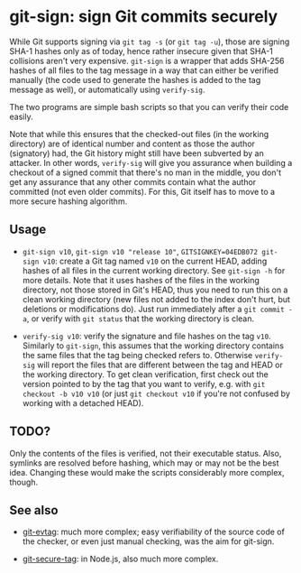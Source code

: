 # git-sign: sign Git commits securely

While Git supports signing via `git tag -s` (or `git tag -u`), those
are signing SHA-1 hashes only as of today, hence rather insecure given
that SHA-1 collisions aren't very expensive. `git-sign` is a wrapper
that adds SHA-256 hashes of all files to the tag message in a way that
can either be verified manually (the code used to generate the hashes
is added to the tag message as well), or automatically using
`verify-sig`.

The two programs are simple bash scripts so that you can verify their
code easily.

Note that while this ensures that the checked-out files (in the
working directory) are of identical number and content as those the
author (signatory) had, the Git history might still have been
subverted by an attacker. In other words, `verify-sig` will give you
assurance when building a checkout of a signed commit that there's no
man in the middle, you don't get any assurance that any other commits
contain what the author committed (not even older commits). For this,
Git itself has to move to a more secure hashing algorithm.

## Usage

* `git-sign v10`, `git-sign v10 "release 10"`, `GITSIGNKEY=04EDB072
  git-sign v10`: create a Git tag named `v10` on the current HEAD,
  adding hashes of all files in the current working directory. See
  `git-sign -h` for more details. Note that it uses hashes of the
  files in the working directory, not those stored in Git's HEAD, thus
  you need to run this on a clean working directory (new files not
  added to the index don't hurt, but deletions or modifications
  do). Just run immediately after a `git commit -a`, or verify with
  `git status` that the working directory is clean.

* `verify-sig v10`: verify the signature and file hashes on the tag
  `v10`. Similarly to `git-sign`, this assumes that the working
  directory contains the same files that the tag being checked refers
  to. Otherwise `verify-sig` will report the files that are different
  between the tag and HEAD or the working directory. To get clean
  verification, first check out the version pointed to by the tag that
  you want to verify, e.g. with `git checkout -b v10 v10` (or just
  `git checkout v10` if you're not confused by working with a detached
  HEAD).


## TODO?

Only the contents of the files is verified, not their executable
status. Also, symlinks are resolved before hashing, which may or may
not be the best idea. Changing these would make the scripts
considerably more complex, though.


## See also

* [git-evtag](https://github.com/cgwalters/git-evtag): much more
  complex; easy verifiability of the source code of the checker, or
  even just manual checking, was the aim for git-sign.

* [git-secure-tag](https://github.com/indutny/git-secure-tag): in
  Node.js, also much more complex.

